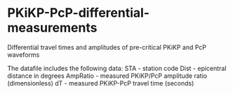 # PKiKP-PcP-differential-measurements
Differential travel times and amplitudes of pre-critical PKiKP and PcP waveforms

The datafile includes the following data:
STA - station code
Dist - epicentral distance in degrees
AmpRatio - measured PKiKP/PcP amplitude ratio (dimensionless)
dT - measured PKiKP-PcP travel time (seconds)
